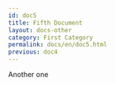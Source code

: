 ```yaml
---
id: doc5
title: Fifth Document
layout: docs-other
category: First Category
permalink: docs/en/doc5.html
previous: doc4
---
```


Another one